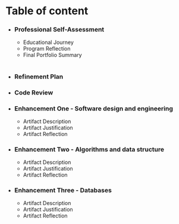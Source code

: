 # Table of content

* ### Professional Self-Assessment
  * Educational Journey
  * Program Reflection
  * Final Portfolio Summary
#                           
* ### Refinement Plan

* ### Code Review

* ### Enhancement One - Software design and engineering
  * Artifact Description
  * Artifact Justification
  * Artifact Reflection


* ### Enhancement Two - Algorithms and data structure
  * Artifact Description
  * Artifact Justification
  * Artifact Reflection


* ### Enhancement Three - Databases
  * Artifact Description
  * Artifact Justification
  * Artifact Reflection
